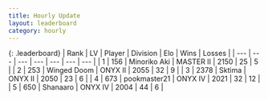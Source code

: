 ```yaml
---
title: Hourly Update
layout: leaderboard
category: hourly
---
```


{: .leaderboard}
| Rank | LV | Player | Division | Elo | Wins | Losses |
| --- | --- | --- | --- | --- | --- | --- |
| <span data-change="0">1</span> | 156 | <span title="ID: 456466">Minoriko Aki</span> | MASTER II | <span data-change="0">2150</span> | <span data-change="0">25</span> | <span data-change="0">5</span> |
| <span data-change="0">2</span> | 253 | <span title="ID: 744396">Winged Doom</span> | ONYX II | <span data-change="0">2055</span> | <span data-change="0">32</span> | <span data-change="0">9</span> |
| <span data-change="2">3</span> | 2378 | <span title="ID: 353063">Sktima</span> | ONYX II | <span data-change="64">2050</span> | <span data-change="6">23</span> | <span data-change="0">6</span> |
| <span data-change="0">4</span> | 673 | <span title="ID: 652474">pookmaster21</span> | ONYX IV | <span data-change="21">2021</span> | <span data-change="2">32</span> | <span data-change="0">12</span> |
| <span data-change="-2">5</span> | 650 | <span title="ID: 152948">Shanaaro</span> | ONYX IV | <span data-change="0">2004</span> | <span data-change="0">44</span> | <span data-change="0">6</span> |